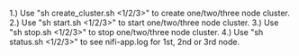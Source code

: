 1.) Use "sh create_cluster.sh <1/2/3>" to create one/two/three node cluster.
2.) Use "sh start.sh <1/2/3>" to start one/two/three node cluster.
3.) Use "sh stop.sh <1/2/3>" to stop one/two/three node cluster.
4.) Use "sh status.sh <1/2/3>" to see nifi-app.log for 1st, 2nd or 3rd node.
